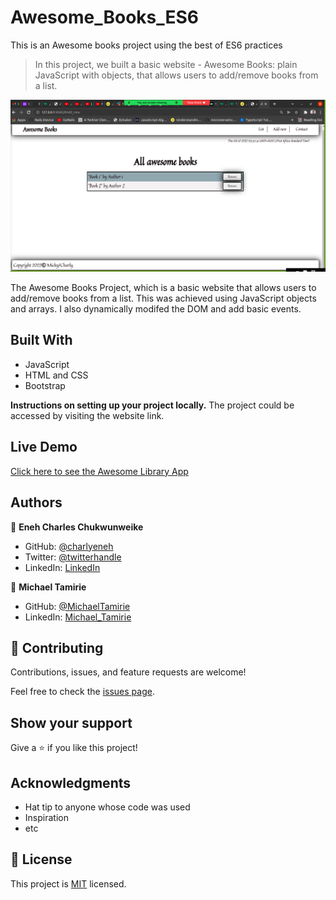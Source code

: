 # Awesome_Books_ES6
This is an Awesome books project using the best of ES6 practices

> In this project, we built a basic website - Awesome Books: plain JavaScript with objects, that allows users to add/remove books from a list.

![screenshot](./images/Aws3.png)

The Awesome Books Project, which is a basic website that allows users to add/remove books from a list. This was achieved using JavaScript objects and arrays. I also dynamically modifed the DOM and add basic events.

## Built With

- JavaScript
- HTML and CSS
- Bootstrap

**Instructions on setting up your project locally.**
The project could be accessed by visiting the website link.

## Live Demo 

[Click here to see the Awesome Library App](https://charlyeneh.github.io/Awesome-books-Library/) 

## Authors

👤 **Eneh Charles Chukwunweike**

- GitHub: [@charlyeneh](https://github.com/charlyeneh)
- Twitter: [@twitterhandle](https://twitter.com/ProgrammerBaby?s=09)
- LinkedIn: [LinkedIn](https://www.linkedin.com/in/charles-chukwunweike-eneh-5345a2147)

👤 **Michael Tamirie**

- GitHub: [@MichaelTamirie](https://github.com/Micky373)
- LinkedIn: [Michael_Tamirie](https://www.linkedin.com/in/michael-tamirie-288a331ab)

## 🤝 Contributing

Contributions, issues, and feature requests are welcome!

Feel free to check the [issues page](https://github.com/charlyeneh/Awesome-books-Library/issues).

## Show your support

Give a ⭐️ if you like this project!

## Acknowledgments

- Hat tip to anyone whose code was used
- Inspiration
- etc

## 📝 License

This project is [MIT](./MIT.md) licensed.
